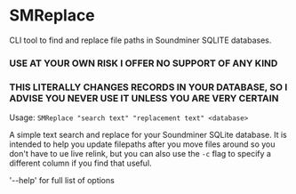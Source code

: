 # SMReplace
 CLI tool to find and replace file paths in Soundminer SQLITE databases.  

### USE AT YOUR OWN RISK I OFFER NO SUPPORT OF ANY KIND
### THIS LITERALLY CHANGES RECORDS IN YOUR DATABASE, SO I ADVISE YOU NEVER USE IT UNLESS YOU ARE VERY CERTAIN

Usage: 
    `SMReplace "search text" "replacement text" <database>`

A simple text search and replace for your Soundminer SQLite database.  It is intended to help you update filepaths after you move files around so you don't have to ue live relink, but you can also use the `-c` flag to specify a different column if you find that useful.

'--help' for full list of options


 
    


